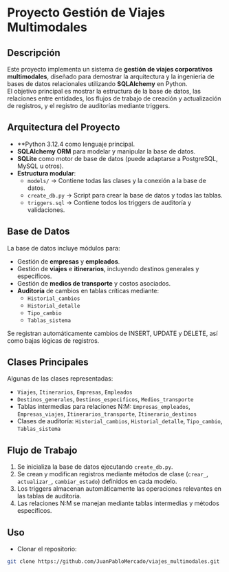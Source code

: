 # Proyecto Gestión de Viajes Multimodales

## Descripción
Este proyecto implementa un sistema de **gestión de viajes corporativos multimodales**, diseñado para demostrar la arquitectura y la ingeniería de bases de datos relacionales utilizando **SQLAlchemy** en Python.  
El objetivo principal es mostrar la estructura de la base de datos, las relaciones entre entidades, los flujos de trabajo de creación y actualización de registros, y el registro de auditorías mediante triggers.

## Arquitectura del Proyecto
- **Python 3.12.4 como lenguaje principal.
- **SQLAlchemy ORM** para modelar y manipular la base de datos.
- **SQLite** como motor de base de datos (puede adaptarse a PostgreSQL, MySQL u otros).
- **Estructura modular**:
  - `models/` → Contiene todas las clases y la conexión a la base de datos.
  - `create_db.py` → Script para crear la base de datos y todas las tablas.
  - `triggers.sql` → Contiene todos los triggers de auditoría y validaciones.

## Base de Datos
La base de datos incluye módulos para:
- Gestión de **empresas** y **empleados**.
- Gestión de **viajes** e **itinerarios**, incluyendo destinos generales y específicos.
- Gestión de **medios de transporte** y costos asociados.
- **Auditoría** de cambios en tablas críticas mediante:
  - `Historial_cambios`
  - `Historial_detalle`
  - `Tipo_cambio`
  - `Tablas_sistema`

Se registran automáticamente cambios de INSERT, UPDATE y DELETE, así como bajas lógicas de registros.

## Clases Principales
Algunas de las clases representadas:
- `Viajes`, `Itinerarios`, `Empresas`, `Empleados`
- `Destinos_generales`, `Destinos_especificos`, `Medios_transporte`
- Tablas intermedias para relaciones N:M: `Empresas_empleados`, `Empresas_viajes`, `Itinerarios_transporte`, `Itinerario_destinos`
- Clases de auditoría: `Historial_cambios`, `Historial_detalle`, `Tipo_cambio`, `Tablas_sistema`

## Flujo de Trabajo
1. Se inicializa la base de datos ejecutando `create_db.py`.
2. Se crean y modifican registros mediante métodos de clase (`crear_`, `actualizar_`, `cambiar_estado`) definidos en cada modelo.
3. Los triggers almacenan automáticamente las operaciones relevantes en las tablas de auditoría.
4. Las relaciones N:M se manejan mediante tablas intermedias y métodos específicos.


## Uso
- Clonar el repositorio:
```bash
git clone https://github.com/JuanPabloMercado/viajes_multimodales.git

